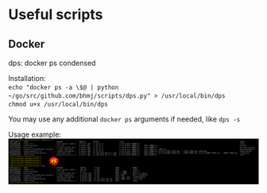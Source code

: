 # Useful scripts

## Docker

dps: docker ps condensed  
 
Installation:  
`echo "docker ps -a \$@ | python ~/go/src/github.com/bhmj/scripts/dps.py" > /usr/local/bin/dps`  
`chmod u+x /usr/local/bin/dps`

You may use any additional `docker ps` arguments if needed, like `dps -s`

Usage example:  
![alt text](img/dps.png?raw=true)

